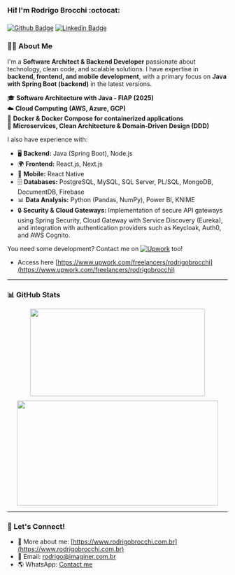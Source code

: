 ### Hi❗ I'm Rodrigo Brocchi :octocat:

[![Github Badge](https://img.shields.io/badge/-Github-000?style=flat-square&logo=Github&logoColor=white&link=https://github.com/brocchirodrigo/)](https://github.com/brocchirodrigo/)
[![Linkedin Badge](https://img.shields.io/badge/-LinkedIn-blue?style=flat-square&logo=Linkedin&logoColor=white&link=https://www.linkedin.com/in/rodrigobrocchi/)](https://www.linkedin.com/in/rodrigobrocchi/)

### 👨‍💻 About Me

I'm a **Software Architect & Backend Developer** passionate about technology, clean code, and scalable solutions. I have expertise in **backend, frontend, and mobile development**, with a primary focus on **Java with Spring Boot (backend)** in the latest versions.

🎓 **Software Architecture with Java - FIAP (2025)**  
☁️ **Cloud Computing (AWS, Azure, GCP)**  
🐳 **Docker & Docker Compose for containerized applications**  
🚀 **Microservices, Clean Architecture & Domain-Driven Design (DDD)**

I also have experience with:
- 🖥 **Backend:** Java (Spring Boot), Node.js
- 🌍 **Frontend:** React.js, Next.js
- 📱 **Mobile:** React Native
- 🗄 **Databases:** PostgreSQL, MySQL, SQL Server, PL/SQL, MongoDB, DocumentDB, Firebase
- 📊 **Data Analysis:** Python (Pandas, NumPy), Power BI, KNIME
- 🔒 **Security & Cloud Gateways:** Implementation of secure API gateways using Spring Security, Cloud Gateway with Service Discovery (Eureka), and integration with authentication providers such as Keycloak, Auth0, and AWS Cognito.

You need some development? Contact me on [![Upwork](https://img.shields.io/badge/Upwork-6fda44?style=for-the-badge&logo=upwork&logoColor=white)](https://www.upwork.com/freelancers/rodrigobrocchi) too!
  - Access here [https://www.upwork.com/freelancers/rodrigobrocchi](https://www.upwork.com/freelancers/rodrigobrocchi)

---

### 📊 GitHub Stats

<div align="center">
  <div style="display: flex; flex-wrap: wrap; justify-content: center; gap: 10px;">
    <div>
      <img width="400px" height="200px" src="https://github-readme-stats.vercel.app/api/top-langs/?username=brocchirodrigo&layout=compact&theme=dark&hide=Objective-C,CSS,HTML,Starlark,Ruby,Shell" />
    </div>
    <div>
      <img width="460px" height="240px" src="https://github-readme-stats.vercel.app/api?username=brocchirodrigo&count_private=true&show_icons=true&custom_title=Github%20Status&theme=dark" />
    </div>
  </div>
</div>

---

### 📢 Let's Connect!

- 💬 More about me: [https://www.rodrigobrocchi.com.br](https://www.rodrigobrocchi.com.br)
- 📩 Email: [rodrigo@imaginer.com.br](mailto:rodrigo@imaginer.com.br)
- 🌎 WhatsApp: [Contact me](https://api.whatsapp.com/send?phone=5511981338833)

